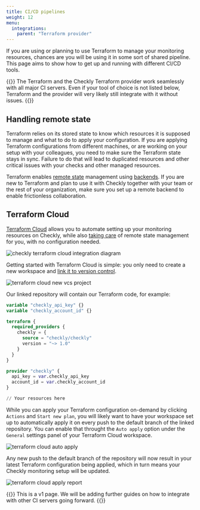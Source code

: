 ```yaml
---
title: CI/CD pipelines
weight: 12
menu:
  integrations:
    parent: "Terraform provider"
---
```


If you are using or planning to use Terraform to manage your monitoring resources, chances are you will be using it in some sort of shared pipeline. This page aims to show how to get up and running with different CI/CD tools.

{{<info>}}
The Terraform and the Checkly Terraform provider work seamlessly with all major CI servers. Even if your tool of choice is not listed below, Terraform and the provider will very likely still integrate with it without issues.
{{</info>}}

## Handling remote state

Terraform relies on its stored state to know which resources it is supposed to manage and what to do to apply your configuration. If you are applying Terraform configurations from different machines, or are working on your setup with your colleagues, you need to make sure the Terraform state stays in sync. Failure to do that will lead to duplicated resources and other critical issues with your checks and other managed resources.

Terraform enables [remote state](https://www.terraform.io/language/state/remote) management using [backends](https://www.terraform.io/language/settings/backends). If you are new to Terraform and plan to use it with Checkly together with your team or the rest of your organization, make sure you set up a remote backend to enable frictionless collaboration.

## Terraform Cloud

[Terraform Cloud](https://terraform.io/cloud) allows you to automate setting up your monitoring resources on Checkly, while also [taking care](https://www.terraform.io/cloud-docs/workspaces/state) of remote state management for you, with no configuration needed.

![checkly terraform cloud integration diagram](/docs/images/terraform-provider/hashicorp-terraform-checkly-horizontal.png)

Getting started with Terraform Cloud is simple: you only need to create a new workspace and [link it to version control](https://www.terraform.io/cloud-docs/vcs). 

![terraform cloud new vcs project](/docs/images/terraform-provider/cicd-1.png)

Our linked repository will contain our Terraform code, for example:

```terraform
variable "checkly_api_key" {}
variable "checkly_account_id" {}

terraform {
  required_providers {
    checkly = {
      source = "checkly/checkly"
      version = "~> 1.0"
    }
  }
}

provider "checkly" {
  api_key = var.checkly_api_key
  account_id = var.checkly_account_id
}

// Your resources here
```

While you can apply your Terraform configuration on-demand by clicking `Actions` and `Start new plan`, you will likely want to have your workspace set up to automatically apply it on every push to the default branch of the linked repository. You can enable that throught the `Auto apply` option under the `General` settings panel of your Terraform Cloud workspace.

![terraform cloud auto apply](/docs/images/terraform-provider/cicd-2.png)

Any new push to the default branch of the repository will now result in your latest Terraform configuration being applied, which in turn means your Checkly monitoring setup will be updated.

![terraform cloud apply report](/docs/images/terraform-provider/cicd-3.png)

{{<info>}}
This is a v1 page. We will be adding further guides on how to integrate with other CI servers going forward.
{{</info>}}
